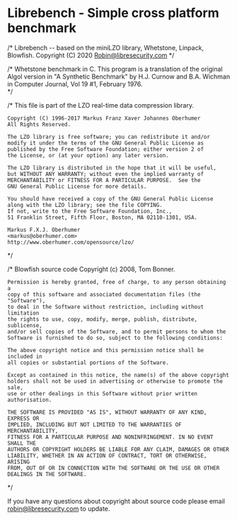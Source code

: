 # Librebench - Simple cross platform benchmark 
/*
	Librebench -- based on the miniLZO library, Whetstone, Linpack, Blowfish.
	Copyright (C) 2020 Robin@libresecurity.com
*/

/* 	Whetstone benchmark in C.  This program is a translation of the
 	original Algol version in "A Synthetic Benchmark" by H.J. Curnow
    and B.A. Wichman in Computer Journal, Vol  19 #1, February 1976.	
*/

/*
	This file is part of the LZO real-time data compression library.

	Copyright (C) 1996-2017 Markus Franz Xaver Johannes Oberhumer
	All Rights Reserved.

	The LZO library is free software; you can redistribute it and/or
	modify it under the terms of the GNU General Public License as
	published by the Free Software Foundation; either version 2 of
	the License, or (at your option) any later version.

	The LZO library is distributed in the hope that it will be useful,
	but WITHOUT ANY WARRANTY; without even the implied warranty of
	MERCHANTABILITY or FITNESS FOR A PARTICULAR PURPOSE.  See the
	GNU General Public License for more details.

	You should have received a copy of the GNU General Public License
	along with the LZO library; see the file COPYING.
	If not, write to the Free Software Foundation, Inc.,
	51 Franklin Street, Fifth Floor, Boston, MA 02110-1301, USA.

	Markus F.X.J. Oberhumer
	<markus@oberhumer.com>
	http://www.oberhumer.com/opensource/lzo/
*/

/*
	Blowfish source code Copyright (c) 2008, Tom Bonner.

	Permission is hereby granted, free of charge, to any person obtaining a
	copy of this software and associated documentation files (the "Software"),
	to deal in the Software without restriction, including without limitation
	the rights to use, copy, modify, merge, publish, distribute, sublicense,
	and/or sell copies of the Software, and to permit persons to whom the
	Software is furnished to do so, subject to the following conditions:

	The above copyright notice and this permission notice shall be included in
	all copies or substantial portions of the Software.

	Except as contained in this notice, the name(s) of the above copyright
	holders shall not be used in advertising or otherwise to promote the sale,
	use or other dealings in this Software without prior written authorisation.

	THE SOFTWARE IS PROVIDED "AS IS", WITHOUT WARRANTY OF ANY KIND, EXPRESS OR
	IMPLIED, INCLUDING BUT NOT LIMITED TO THE WARRANTIES OF MERCHANTABILITY,
	FITNESS FOR A PARTICULAR PURPOSE AND NONINFRINGEMENT. IN NO EVENT SHALL THE
	AUTHORS OR COPYRIGHT HOLDERS BE LIABLE FOR ANY CLAIM, DAMAGES OR OTHER
	LIABILITY, WHETHER IN AN ACTION OF CONTRACT, TORT OR OTHERWISE, ARISING
	FROM, OUT OF OR IN CONNECTION WITH THE SOFTWARE OR THE USE OR OTHER
	DEALINGS IN THE SOFTWARE.
*/

If you have any questions about copyright about source code please email robin@libresecurity.com to update.
